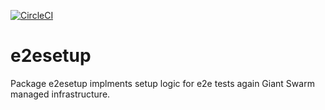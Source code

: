 [![CircleCI](https://circleci.com/gh/giantswarm/e2esetup.svg?style=svg)](https://circleci.com/gh/giantswarm/e2esetup)

# e2esetup

Package e2esetup implments setup logic for e2e tests again Giant Swarm managed infrastructure.
